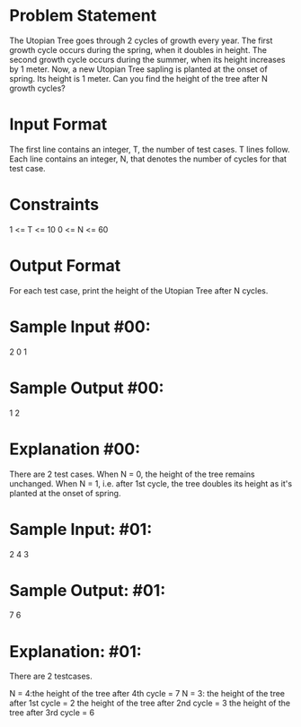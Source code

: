 # Problem Statement

The Utopian Tree goes through 2 cycles of growth every year. The first growth cycle occurs during the spring, when it doubles in height. The second growth cycle occurs during the summer, when its height increases by 1 meter. 
Now, a new Utopian Tree sapling is planted at the onset of spring. Its height is 1 meter. Can you find the height of the tree after N growth cycles?

# Input Format 

The first line contains an integer, T, the number of test cases. 
T lines follow. Each line contains an integer, N, that denotes the number of cycles for that test case.

# Constraints 
1 <= T <= 10 
0 <= N <= 60

# Output Format 

For each test case, print the height of the Utopian Tree after N cycles.

# Sample Input #00:

2
0
1

# Sample Output #00:

1
2

# Explanation #00:

There are 2 test cases. When N = 0, the height of the tree remains unchanged. When N = 1, i.e. after 1st cycle, the tree doubles its height as it's planted at the onset of spring.

# Sample Input: #01:

2
4
3

# Sample Output: #01:

7
6

# Explanation: #01: 

There are 2 testcases.

N = 4:the height of the tree after 4th cycle = 7
N = 3: 
the height of the tree after 1st cycle = 2
the height of the tree after 2nd cycle = 3
the height of the tree after 3rd cycle = 6

